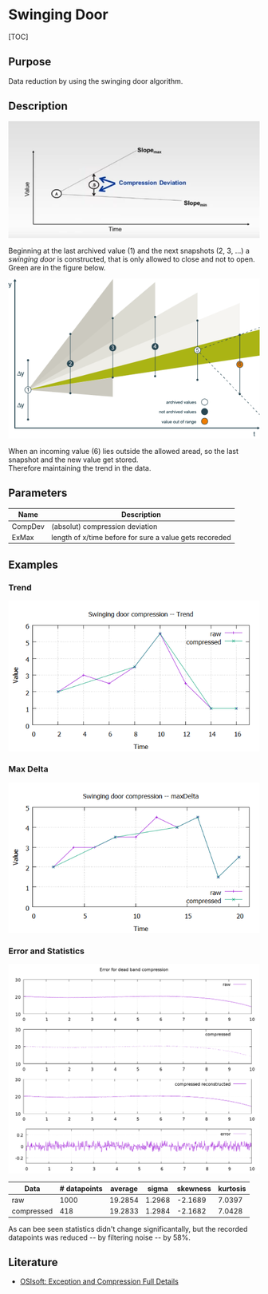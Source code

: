 # Swinging Door

[TOC]

## Purpose

Data reduction by using the swinging door algorithm.

## Description

![](./images/swinging-door_02.png)

Beginning at the last archived value (1) and the next snapshots (2, 3, ...) a _swinging door_ is constructed,
that is only allowed to close and not to open. Green are in the figure below.

![](./images/swinging-door_01.png)

When an incoming value (6) lies outside the allowed aread, so the last snapshot and the new value get stored.  
Therefore maintaining the trend in the data.

## Parameters

| Name | Description |  
| -- | -- |  
| CompDev | (absolut) compression deviation |   
| ExMax | length of x/time before for sure a value gets recoreded |  

## Examples

### Trend

![](./images/swinging-door_trend.png)

### Max Delta

![](./images/swinging-door_maxDelta.png)

### Error and Statistics

![](./images/swinging-door_error.png)

| Data | # datapoints | average | sigma | skewness | kurtosis |  
| -- | -- | -- | -- | -- | -- |  
| raw | 1000 | 19.2854 | 1.2968 | -2.1689 | 7.0397 |  
| compressed | 418 | 19.2833 | 1.2984 | -2.1682 | 7.0428 |  

As can bee seen statistics didn't change significantally, but the recorded datapoints was
reduced -- by filtering noise -- by 58%.

## Literature

* [OSIsoft: Exception and Compression Full Details](https://www.youtube.com/watch?v=89hg2mme7S0)